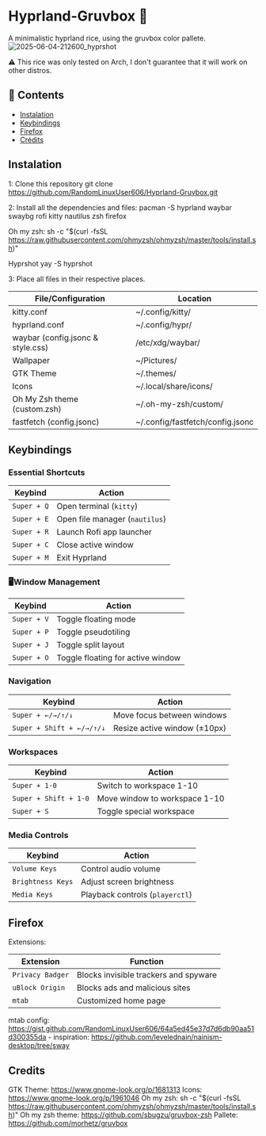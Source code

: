 # Hyprland-Gruvbox 🌸
A minimalistic hyprland rice, using the gruvbox color pallete.
![2025-06-04-212600_hyprshot](https://github.com/user-attachments/assets/928c47c5-add8-4d50-8a4c-e3c057fc28a7)

⚠️ This rice was only tested on Arch, I don't guarantee that it will work on other distros.

## 📌 Contents
- [Instalation](##instalation)
- [Keybindings](##keybindings)
- [Firefox](##firefox)
- [Crédits](##credits)

## Instalation

1: Clone this repository
  git clone https://github.com/RandomLinuxUser606/Hyprland-Gruvbox.git

2: Install all the dependencies and files:
  pacman -S hyprland waybar swaybg rofi kitty nautilus zsh firefox

  Oh my zsh: 
  sh -c "$(curl -fsSL https://raw.githubusercontent.com/ohmyzsh/ohmyzsh/master/tools/install.sh)"

  Hyprshot
  yay -S hyprshot

3: Place all files in their respective places.

| File/Configuration                      | Location                        |
|-----------------------------------------|---------------------------------|
| kitty.conf                              | ~/.config/kitty/                |
| hyprland.conf                           | ~/.config/hypr/                 |
| waybar (config.jsonc & style.css)       | /etc/xdg/waybar/                |
| Wallpaper                               | ~/Pictures/                     |
| GTK Theme                               | ~/.themes/                      |
| Icons                                   | ~/.local/share/icons/           |
| Oh My Zsh theme (custom.zsh)            | ~/.oh-my-zsh/custom/            |
| fastfetch (config.jsonc)                | ~/.config/fastfetch/config.jsonc |

## Keybindings

### Essential Shortcuts
| **Keybind**          | **Action**                                  |
|----------------------|--------------------------------------------|
| `Super + Q`         | Open terminal (`kitty`)                    |
| `Super + E`         | Open file manager (`nautilus`)             |
| `Super + R`         | Launch Rofi app launcher                   |
| `Super + C`         | Close active window                        |
| `Super + M`         | Exit Hyprland                              |

### 🖥Window Management
| **Keybind**               | **Action**                                  |
|---------------------------|--------------------------------------------|
| `Super + V`              | Toggle floating mode                       |
| `Super + P`              | Toggle pseudotiling                        |
| `Super + J`              | Toggle split layout                        |
| `Super + O`              | Toggle floating for active window          |

### Navigation
| **Keybind**               | **Action**                                  |
|---------------------------|--------------------------------------------|
| `Super + ←/→/↑/↓`        | Move focus between windows                 |
| `Super + Shift + ←/→/↑/↓`| Resize active window (±10px)               |

### Workspaces
| **Keybind**               | **Action**                                  |
|---------------------------|--------------------------------------------|
| `Super + 1-0`            | Switch to workspace 1-10                   |
| `Super + Shift + 1-0`    | Move window to workspace 1-10              |
| `Super + S`              | Toggle special workspace                   |

### Media Controls
| **Keybind**               | **Action**                                  |
|---------------------------|--------------------------------------------|
| `Volume Keys`            | Control audio volume                       |
| `Brightness Keys`        | Adjust screen brightness                   |
| `Media Keys`             | Playback controls (`playerctl`)            |

## Firefox

Extensions:

| **Extension**               | **Function**                              |
|-----------------------------|------------------------------------------|
| `Privacy Badger`            | Blocks invisible trackers and spyware    |
| `uBlock Origin`             | Blocks ads and malicious sites           |
| `mtab`                      | Customized home page                     |


mtab config: https://gist.github.com/RandomLinuxUser606/64a5ed45e37d7d6db90aa51d300355da - inspiration: https://github.com/levelednain/nainism-desktop/tree/sway

## Credits

GTK Theme: https://www.gnome-look.org/p/1681313
Icons: https://www.gnome-look.org/p/1961046
Oh my zsh: sh -c "$(curl -fsSL https://raw.githubusercontent.com/ohmyzsh/ohmyzsh/master/tools/install.sh)"
Oh my zsh theme: https://github.com/sbugzu/gruvbox-zsh
Pallete: https://github.com/morhetz/gruvbox
